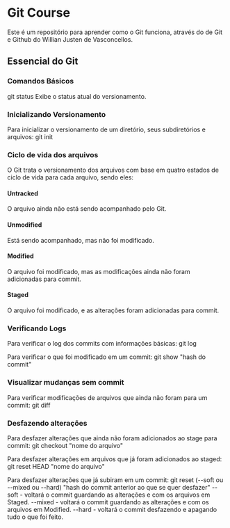 # Git Course

Este é um repositório para aprender como o Git funciona, através do de Git e Github do Willian Justen de Vasconcellos.

## Essencial do Git

### Comandos Básicos

git status
Exibe o status atual do versionamento.

### Inicializando Versionamento

Para inicializar o versionamento de um diretório, seus subdiretórios e arquivos:
git init

### Ciclo de vida dos arquivos

O Git trata o versionamento dos arquivos com base em quatro estados de ciclo de vida para cada arquivo, sendo eles:

#### Untracked

O arquivo ainda não está sendo acompanhado pelo Git.

#### Unmodified

Está sendo acompanhado, mas não foi modificado.

#### Modified

O arquivo foi modificado, mas as modificações ainda não foram adicionadas para commit.

#### Staged

O arquivo foi modificado, e as alterações foram adicionadas para commit.

### Verificando Logs

Para verificar o log dos commits com informações básicas:
git log

Para verificar o que foi modificado em um commit:
git show "hash do commit"

### Visualizar mudanças sem commit

Para verificar modificações de arquivos que ainda não foram para um commit:
git diff

### Desfazendo alterações

Para desfazer alterações que ainda não foram adicionados ao stage para commit:
git checkout "nome do arquivo"

Para desfazer alterações em arquivos que já foram adicionados ao staged:
git reset HEAD "nome do arquivo"

Para desfazer alterações que já subiram em um commit:
git reset (--soft ou --mixed ou --hard) "hash do commit anterior ao que se quer desfazer"
--soft - voltará o commit guardando as alterações e com os arquivos em Staged.
--mixed - voltará o commit guardando as alterações e com os arquivos em Modified.
--hard - voltará o commit desfazendo e apagando tudo o que foi feito.

